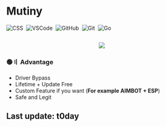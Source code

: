 # Mutiny

![CSS](https://img.shields.io/badge/-CSS-05122A?style=for-the-badge&logo=CSS3&logoColor=1572B6)&nbsp;
![VSCode](https://img.shields.io/badge/-Visual_Studio_Code-05122A?style=for-the-badge&logo=VisualStudioCode)&nbsp;
![GitHub](https://img.shields.io/badge/-GitHub-05122A?style=for-the-badge&logo=github)&nbsp;
![Git](https://img.shields.io/badge/-Git-05122A?style=for-the-badge&logo=git)&nbsp;
![Go](https://img.shields.io/badge/-Go-05122A?style=for-the-badge&logo=Go)&nbsp;


<h2 align=center><img src='https://github.com/PandLetUsNeverPlay/verbose-funicular/assets/69433084/8e8bc43d-9e27-4b70-9341-fc6bd0def87b'>


### 🟢〢 Advantage

- Driver Bypass
- Lifetime + Update Free
- Custom Feature if you want (**For example AIMBOT + ESP**)
- Safe and Legit


## Last update: t0day
                      

